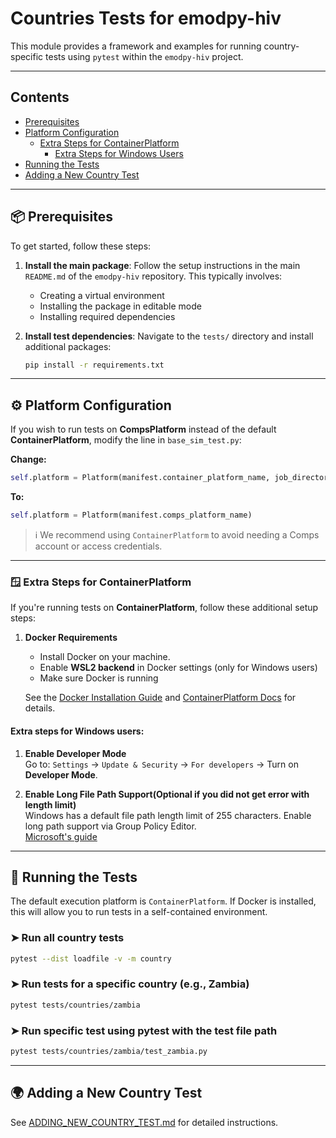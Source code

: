 # Countries Tests for emodpy-hiv

This module provides a framework and examples for running country-specific tests using `pytest` within the `emodpy-hiv` project.

---
## Contents

- [Prerequisites](#-prerequisites)
- [Platform Configuration](#️-platform-configuration)
  - [Extra Steps for ContainerPlatform](#-extra-steps-for-containerplatform)
      - [Extra Steps for Windows Users](#-extra-steps-for-windows-users)
- [Running the Tests](#-running-the-tests)
- [Adding a New Country Test](./ADDING_NEW_COUNTRY_TEST.md)
---

## 📦 Prerequisites

To get started, follow these steps:

1. **Install the main package**:
   Follow the setup instructions in the main `README.md` of the `emodpy-hiv` repository. This typically involves:
   - Creating a virtual environment
   - Installing the package in editable mode
   - Installing required dependencies

2. **Install test dependencies**:
   Navigate to the `tests/` directory and install additional packages:

   ```bash
   pip install -r requirements.txt
   ```

---

## ⚙️ Platform Configuration

If you wish to run tests on **CompsPlatform** instead of the default **ContainerPlatform**, modify the line in `base_sim_test.py`:

**Change:**

```python
self.platform = Platform(manifest.container_platform_name, job_directory="container_jobs")
```

**To:**

```python
self.platform = Platform(manifest.comps_platform_name)
```

> ℹ️ We recommend using `ContainerPlatform` to avoid needing a Comps account or access credentials.

---

### 🪟 Extra Steps for ContainerPlatform

If you're running tests on **ContainerPlatform**, follow these additional setup steps:
1. **Docker Requirements**
   - Install Docker on your machine.
   - Enable **WSL2 backend** in Docker settings (only for Windows users)
   - Make sure Docker is running

   See the [Docker Installation Guide](https://docs.docker.com/get-docker/) and [ContainerPlatform Docs](https://github.com/InstituteforDiseaseModeling/idmtools/tree/main/idmtools_platform_container) for details.

#### Extra steps for Windows users:

1. **Enable Developer Mode**  
   Go to: `Settings` → `Update & Security` → `For developers` → Turn on **Developer Mode**.

2. **Enable Long File Path Support(Optional if you did not get error with length limit)**  
   Windows has a default file path length limit of 255 characters. Enable long path support via Group Policy Editor.  
   [Microsoft's guide](https://learn.microsoft.com/en-us/windows/win32/fileio/maximum-file-path-limitation)

---


## 🧪 Running the Tests

The default execution platform is `ContainerPlatform`. If Docker is installed, this will allow you to run tests in a self-contained environment.

### ➤ Run all country tests

```bash
pytest --dist loadfile -v -m country
```

### ➤ Run tests for a specific country (e.g., Zambia)

```bash
pytest tests/countries/zambia
```

### ➤ Run specific test using pytest with the test file path

```bash
pytest tests/countries/zambia/test_zambia.py
```

---


## 🌍 Adding a New Country Test

See [ADDING_NEW_COUNTRY_TEST.md](./ADDING_NEW_COUNTRY_TEST.md) for detailed instructions.
